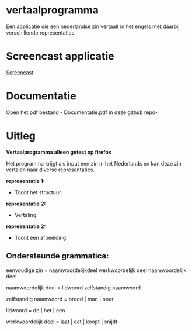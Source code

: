 # vertaalprogramma
Een applicatie die een nederlandse zin vertaalt in het engels met daarbij verschillende representaties.

# Screencast applicatie
[Screencast](https://youtu.be/9bbb0SQJ7V0).

# Documentatie
Open het pdf bestand - Documentatie.pdf in deze github repo-

# Uitleg
**Vertaalprogramma alleen getest op firefox**

Het programma krijgt als input een zin in het Nederlands en kan deze zin vertalen naar diverse representaties.

**representatie 1:**

- Toont het structuur.

**representatie 2:** 

- Vertaling.

**representatie 2:** 

- Toont een afbeelding.

## Ondersteunde grammatica:

eenvoudige zin = naamwoordelijkdeel werkwoordelijk deel naamwoordelijk deel 
  
naamwoordelijk deel = lidwoord zelfstandig naamwoord 
  
zelfstandig naamwoord = brood | man | boer

lidwoord = de | het | een

werkwoordelijk deel = laat | eet | koopt | snijdt
